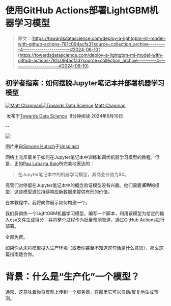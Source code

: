 # 使用GitHub Actions部署LightGBM机器学习模型

> 原文：[https://towardsdatascience.com/deploy-a-lightgbm-ml-model-with-github-actions-781c094acfa3?source=collection_archive---------4-----------------------#2024-06-10](https://towardsdatascience.com/deploy-a-lightgbm-ml-model-with-github-actions-781c094acfa3?source=collection_archive---------4-----------------------#2024-06-10)

## 初学者指南：如何摆脱Jupyter笔记本并部署机器学习模型

[](https://medium.com/@mattchapmanmsc?source=post_page---byline--781c094acfa3--------------------------------)[![Matt Chapman](../Images/7511deb8d9ed408ece21031f6614c532.png)](https://medium.com/@mattchapmanmsc?source=post_page---byline--781c094acfa3--------------------------------)[](https://towardsdatascience.com/?source=post_page---byline--781c094acfa3--------------------------------)[![Towards Data Science](../Images/a6ff2676ffcc0c7aad8aaf1d79379785.png)](https://towardsdatascience.com/?source=post_page---byline--781c094acfa3--------------------------------) [Matt Chapman](https://medium.com/@mattchapmanmsc?source=post_page---byline--781c094acfa3--------------------------------)

·发布于[Towards Data Science](https://towardsdatascience.com/?source=post_page---byline--781c094acfa3--------------------------------) ·8分钟阅读·2024年6月10日

--

![](../Images/b758cab4d12f4307ba5017f88ff8a1e8.png)

图片来自[Simone Hutsch](https://unsplash.com/@heysupersimi)于[Unsplash](https://unsplash.com/photos/three-tall-buildings-digital-wallpaper-CQphR2GPlrs)

网络上充斥着关于如何在Jupyter笔记本中训练和调优机器学习模型的教程。但是，正如[Pau Labarta Bajo](https://www.linkedin.com/posts/pau-labarta-bajo-4432074b_machinelearning-mlops-realworldml-activity-7195694289178214400-gZyw)所完美地表达的：

> 在Jupyter笔记本中的机器学习模型，其商业价值为$0。

高管们对停留在Jupyter笔记本中的概念验证模型没有兴趣。他们需要***实时***的模型，这些模型通过持续响应新数据来提供有形的价值。

在本教程中，我将向你展示如何构建一个。

我们将训练一个LightGBM机器学习模型，编写一个脚本，利用该模型为给定的输入csv文件生成得分，并将整个过程作为批量预测管道，通过GitHub Actions进行部署。

全部免费。

如果你从未将模型投入生产环境（或者你甚至不知道这句话是什么意思），那么这篇指南适合你。

# 背景：什么是“生产化”一个模型？

通常，这意味着你将模型上传到一个服务器，在那里它可以自动/反复地生成预测。
